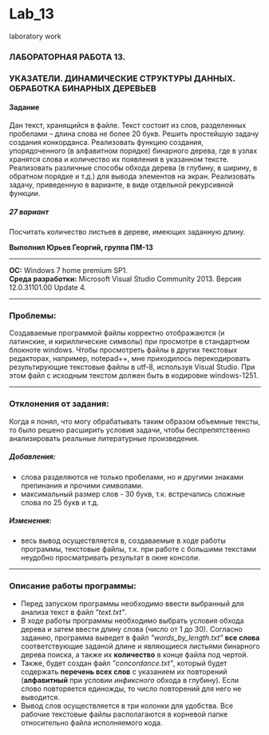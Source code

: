 # Lab_13
laboratory work

### ЛАБОРАТОРНАЯ РАБОТА 13.
### УКАЗАТЕЛИ. ДИНАМИЧЕСКИЕ СТРУКТУРЫ ДАННЫХ. ОБРАБОТКА БИНАРНЫХ ДЕРЕВЬЕВ

#### Задание
Дан текст, хранящийся в файле. Текст состоит из слов, разделенных пробелами – длина слова не более 20 букв. Решить простейшую задачу создания конкорданса. Реализовать функцию создания, упорядоченного (в алфавитном порядке) бинарного дерева, где в узлах хранятся слова и количество их появления в указанном тексте. Реализовать различные способы обхода дерева (в глубину, в ширину, в обратном порядке и т.д.) для вывода элементов на экран. Реализовать задачу, приведенную в варианте, в виде отдельной рекурсивной функции.

##### 27 вариант
Посчитать количество листьев в дереве, имеющих заданную длину.

**Выполнил Юрьев Георгий, группа ПМ-13**
******************************************************************************************

**ОС:** Windows 7 home premium SP1.<br>
**Среда разработки:** Microsoft Visual Studio Community 2013. Версия 12.0.31101.00 Update 4.

******************************************************************************************

### Проблемы:

Создаваемые программой файлы корректно отображаются (и латинские, и кириллические символы) при просмотре в стандартном блокноте windows. Чтобы просмотреть файлы в других текстовых редакторах, например, notepad++, мне приходилось перекодировать результирующие текстовые файлы в utf-8, используя Visual Studio. При этом файл с исходным текстом должен быть в кодировке windows-1251.

******************************************************************************************

### Отклонения от задания:

Когда я понял, что могу обрабатывать таким образом объемные тексты, то было решено расширить условия задачи, чтобы беспрепятственно анализировать реальные литературные произведения.

##### Добавления:
+ слова разделяются не только пробелами, но и другими знаками препинания и прочими символами.
+ максимальный размер слов - 30 букв, т.к. встречались сложные слова по 25 букв и т.д.

##### Изменения:
+ весь вывод осуществляется в, создаваемые в ходе работы программы, текстовые файлы, т.к. при работе с большими текстами неудобно просматривать результат в окне консоли.

******************************************************************************************

### Описание работы программы:
- Перед запуском программы необходимо ввести выбранный для анализа текст в файл *"text.txt"*.
- В ходе работы программы необходимо выбрать условия обхода дерева и затем ввести длину слова (число от 1 до 30). Согласно заданию, программа выведет в файл *"words_by_length.txt"* **все слова** соответствующие заданой длине и являющиеся листьями бинарного дерева поиска, а также их **количество** в конце файла под чертой.
- Также, будет создан файл *"concordance.txt"*, который будет содержать **перечень всех слов** с указанием их повторений (**алфавитный** при условии *инфиксного* обхода в глубину). Если слово повторяется единожды, то число повторений для него не выводится.
- Вывод слов осуществляется в три колонки для удобства. Все рабочие текстовые файлы располагаются в корневой папке относительно файла исполняемого кода.

